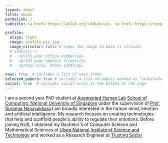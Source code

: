 ```yaml
---
layout: about
title: about
permalink: /
subtitle: <a href='https://ahlab.org'>AHLab</a>. <a href='https://comp.nus.edu.sg'>School of Computing </a>. <a href='https://nus.edu.sg'>National University of Singapore</a>

profile:
  align: right
  image: profile_pic.jpg
  image_circular: false # crops the image to make it circular
  # address: >
  #   <p>555 your office number</p>
  #   <p>123 your address street</p>
  #   <p>Your City, State 12345</p>

news: true  # includes a list of news items
selected_papers: true # includes a list of papers marked as "selected={true}"
social: true  # includes social icons at the bottom of the page
---
```


<!-- Write your biography here. Tell the world about yourself. Link to your favorite [subreddit](http://reddit.com). You can put a picture in, too. The code is already in, just name your picture `prof_pic.jpg` and put it in the `img/` folder.

Put your address / P.O. box / other info right below your picture. You can also disable any these elements by editing `profile` property of the YAML header of your `_pages/about.md`. Edit `_bibliography/papers.bib` and Jekyll will render your [publications page](/al-folio/publications/) automatically.

Link to your social media connections, too. This theme is set up to use [Font Awesome icons](http://fortawesome.github.io/Font-Awesome/) and [Academicons](https://jpswalsh.github.io/academicons/), like the ones below. Add your Facebook, Twitter, LinkedIn, Google Scholar, or just disable all of them. -->

 I am a second year PhD student at <a target="_blank" href="https:ahlab.org" >Augmented Human Lab</a> <a target="_blank" href="https://nus.edu.sg">School of Computing, National University of Singapore</a> under the supervision of <a href="suranga.info">Prof. Suranga Nanayakkara</a>.I am broadly interested in the human mind, emotion and artificial intelligence. My research focuses on creating technologies that help and scafflold people's ability to regulate their emotions. Before joining NUS, I obtained my Bachelor's of Computer Science and Mathematical Sciences at <a target="_blank" href="unist.ac.kr">Ulsan National Institute of Science and Technology</a> and worked as a Research Engineer at <a target="_blank" href="trustingsocial.com">Trusting Social</a>
